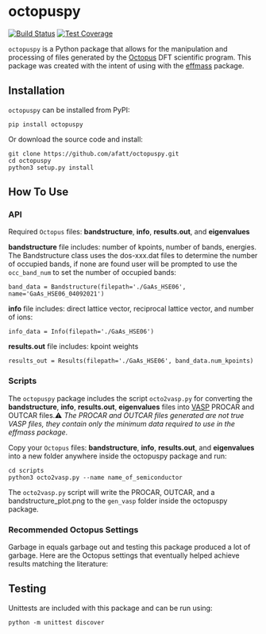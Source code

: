 # octopuspy

[![Build Status](https://travis-ci.com/afatt/octopuspy.svg?token=vuSwZWN5GqEyqapXM9jc&branch=master)](https://travis-ci.com/afatt/octopuspy)
[![Test Coverage](https://api.codeclimate.com/v1/badges/4fc9872ae9f9c1327c21/test_coverage)](https://codeclimate.com/github/afatt/octopuspy/test_coverage)

`octopuspy` is a Python package that allows for the manipulation and processing of files generated by the [Octopus](https://octopus-code.org/wiki/Main_Page) DFT scientific program. This package was created with the intent of using with the [effmass](https://github.com/lucydot/effmass) package.

## Installation

`octopuspy` can be installed from PyPI:

    pip install octopuspy

Or download the source code and install:

    git clone https://github.com/afatt/octopuspy.git
    cd octopuspy
    python3 setup.py install

## How To Use

### API

Required `Octopus` files: **bandstructure**, **info**, **results.out**, and **eigenvalues**

**bandstructure**
file includes: number of kpoints, number of bands, energies. The Bandstructure class uses the dos-xxx.dat files to determine the number of occupied bands, if none are found user will be prompted to use the `occ_band_num` to set the number of occupied bands:

    band_data = Bandstructure(filepath='./GaAs_HSE06', name='GaAs_HSE06_04092021')

**info** file includes: direct lattice vector, reciprocal lattice vector, and number of ions:

    info_data = Info(filepath='./GaAs_HSE06')

**results.out** file includes: kpoint weights

    results_out = Results(filepath='./GaAs_HSE06', band_data.num_kpoints)

### Scripts

The `octopuspy` package includes the script `octo2vasp.py` for converting the **bandstructure**, **info**, **results.out**, **eigenvalues** files into [VASP](https://www.vasp.at/) PROCAR and OUTCAR files.⚠️ *The PROCAR and OUTCAR files generated are not true VASP files, they contain only the minimum data required to use in the effmass package*.

Copy your `Octopus` files: **bandstructure**, **info**, **results.out**, and **eigenvalues** into a new folder anywhere inside the octopuspy package and run:

	cd scripts
	python3 octo2vasp.py --name name_of_semiconductor

The `octo2vasp.py` script will write the PROCAR, OUTCAR, and a bandstructure_plot.png to the `gen_vasp` folder inside the octopuspy package.

### Recommended Octopus Settings

Garbage in equals garbage out and testing this package produced a lot of garbage. Here are the Octopus settings that eventually helped achieve results matching the literature:

## Testing

Unittests are included with this package and can be run using:

    python -m unittest discover
